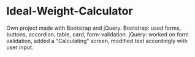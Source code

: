 # Ideal-Weight-Calculator
Own project made with Bootstrap and jQuery. Bootstrap: used forms, buttons, accordion, table, card, form-validation. jQuery: worked on form validation, added a "Calculating" screen, modified text accordingly with user input.

